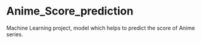 # Anime_Score_prediction
Machine Learning project, model which helps to predict the score of Anime series.
